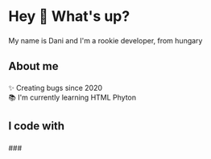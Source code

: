 <h1 align="left">Hey 👋 What's up?</h1>

###

<p align="left">My name is Dani and I'm a rookie developer, from hungary</p>

###

<h2 align="left">About me</h2>

###

<p align="left">✨ Creating bugs since 2020<br>📚 I'm currently learning HTML Phyton</p>

###

<h2 align="left">I code with</h2>

###

<div align="left">
<p nothing (yet) </p>
</div> ###

